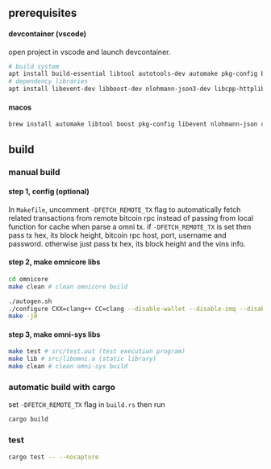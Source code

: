 ## prerequisites
#### devcontainer (vscode)
open project in vscode and launch devcontainer.

```bash
# build system
apt install build-essential libtool autotools-dev automake pkg-config bsdmainutils python3 clang bear ccache git
# dependency libraries
apt install libevent-dev libboost-dev nlohmann-json3-dev libcpp-httplib-dev
```
#### macos
```bash
brew install automake libtool boost pkg-config libevent nlohmann-json cpp-httplib bear ccache
```

## build
### manual build
#### step 1, config (optional)
In `Makefile`, uncomment `-DFETCH_REMOTE_TX` flag to automatically fetch related transactions from remote bitcoin rpc instead of passing from local function for cache when parse a omni tx. if `-DFETCH_REMOTE_TX` is set then pass tx hex, its block height, bitcoin rpc host, port, username and password. otherwise just pass tx hex, its block height and the vins info.

#### step 2, make omnicore libs
```bash
cd omnicore 
make clean # clean omnicore build

./autogen.sh
./configure CXX=clang++ CC=clang --disable-wallet --disable-zmq --disable-bench --disable-tests --disable-fuzz-binary --without-gui --without-miniupnpc --without-natpmp
make -j8
```

#### step 3, make omni-sys libs
```bash
make test # src/test.out (test execution program)
make lib # src/libomni.a (static library)
make clean # clean omni-sys build
```

### automatic build with cargo
set `-DFETCH_REMOTE_TX` flag in `build.rs` then run

```bash
cargo build
```

### test
```bash
cargo test -- --nocapture
```
